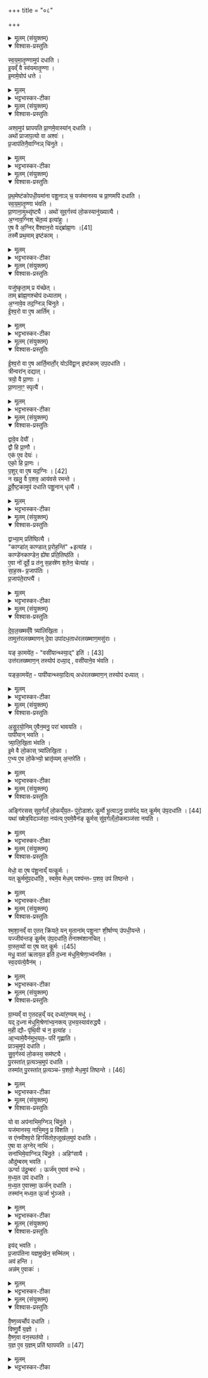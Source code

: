 +++
title = "०८"

+++


<details><summary>मूलम् (संयुक्तम्)</summary>

स्व॒य॒मा॒तृ॒ण्णामुप॑ दधाती॒यव्ँवै स्व॑यमातृ॒ण्णेमामे॒वोप॑ ध॒त्ते
</details>

<details open><summary>विश्वास-प्रस्तुतिः</summary>

स्व॒य॒मा॒तृ॒ण्णामुप॑ दधाति ।  
इ॒यव्ँ वै स्व॑यमातृ॒ण्णा ।  
इ॒मामे॒वोप॑ धत्ते ।  
</details>

<details><summary>मूलम्</summary>

स्व॒य॒मा॒तृ॒ण्णामुप॑ दधाति ।  
इ॒यव्ँ वै स्व॑यमातृ॒ण्णा ।  
इ॒मामे॒वोप॑ धत्ते ।  
</details>

<details><summary>भट्टभास्कर-टीका</summary>

1स्वयमातृण्णामिति ॥ स्वयमेव शर्करां छिद्रिताम् । 'स्वयं क्तेन' इति समासः । कृदुत्तरपदप्रकृतिस्वरत्वम् । इयमिति । पृथिवीकल्पा, छिद्रवत्त्वाद्वा ॥
</details>

<details><summary>मूलम् (संयुक्तम्)</summary>

ऽश्व॒मुप॑ घ्रापयति प्रा॒णमे॒वास्या॑न्दधा॒त्यथो॑ प्राजाप॒त्यो वा अश्वᳶ॑ प्र॒जाप॑तिनै॒वाग्निञ्चि॑नुते
</details>

<details open><summary>विश्वास-प्रस्तुतिः</summary>

अश्व॒मुप॑ घ्रापयति प्रा॒णमे॒वास्या॑न् दधाति ।  
अथो॑ प्राजाप॒त्यो वा अश्वः॑ ।   
प्र॒जाप॑तिनै॒वाग्निञ् चि॑नुते ।  
</details>

<details><summary>मूलम्</summary>

अश्व॒मुप॑ घ्रापयति प्रा॒णमे॒वास्या॑न् दधाति ।  
अथो॑ प्राजाप॒त्यो वा अश्वः॑ ।   
प्र॒जाप॑तिनै॒वाग्निञ् चि॑नुते ।  
</details>

<details><summary>भट्टभास्कर-टीका</summary>

2अश्वमित्यादि । गतम् ॥
</details>

<details><summary>मूलम् (संयुक्तम्)</summary>

प्रथ॒मेष्ट॑कोपधी॒यमा॑ना पशू॒नाञ्च॒ यज॑मानस्य च प्रा॒णमपि॑ दधाति स्वयमातृ॒ण्णा भ॑वति प्रा॒णाना॒मुथ्सृ॑ष्ट्या॒ अथो॑ सुव॒र्गस्य॑ लो॒कस्यानु॑ख्यात्या अ॒ग्नाव॒ग्निश्चे॑त॒व्य॑ इत्या॑हुरे॒ष वै [41]  
अ॒ग्निर्वै॑श्वान॒रो यद्ब्रा॑ह्म॒णस्तस्मै॑ प्रथ॒मामिष्ट॑का॒य्ँ
</details>

<details open><summary>विश्वास-प्रस्तुतिः</summary>

प्र॒थ॒मेष्ट॑कोपधी॒यमा॑ना पशू॒नाञ् च॒ यज॑मानस्य च प्रा॒णमपि॑ दधाति ।   
स्व॒य॒मा॒तृ॒ण्णा भ॑वति ।  
प्रा॒णाना॒मुथ्सृ॑ष्ट्यै । अथो॑ सुव॒र्गस्य॑ लो॒कस्यानु॑ख्यात्यै ।  
अ॒ग्नाव॒ग्निश् चे॑त॒व्य॑ इत्या॑हुः ।   
ए॒ष वै  अ॒ग्निर् वै॑श्वान॒रो यद्ब्रा॑ह्म॒णः ।[41]   
तस्मै॑ प्रथ॒माम् इष्ट॑काम् ।  
</details>

<details><summary>मूलम्</summary>

प्र॒थ॒मेष्ट॑कोपधी॒यमा॑ना पशू॒नाञ् च॒ यज॑मानस्य च प्रा॒णमपि॑ दधाति ।   
स्व॒य॒मा॒तृ॒ण्णा भ॑वति ।  
प्रा॒णाना॒मुथ्सृ॑ष्ट्यै । अथो॑ सुव॒र्गस्य॑ लो॒कस्यानु॑ख्यात्यै ।  
अ॒ग्नाव॒ग्निश् चे॑त॒व्य॑ इत्या॑हुः ।   
ए॒ष वै  अ॒ग्निर् वै॑श्वान॒रो यद्ब्रा॑ह्म॒णः ।[41]   
तस्मै॑ प्रथ॒माम् इष्ट॑काम् ।  
</details>

<details><summary>भट्टभास्कर-टीका</summary>

3प्रथमेति ॥ प्रथमं उपधीयमाना अपिदधाति । तच्च स्वयमातृण्णायाः छिद्रवत्तया प्राणानामुत्सृष्ट्यै भवति । सुवर्गस्य लोकस्य अनुख्यात्यै अनुवीक्षणाय भवति ॥
</details>

<details><summary>मूलम् (संयुक्तम्)</summary>

यजु॑ष्कृता॒म्प्र य॑च्छे॒त्ताम्ब्रा॑ह्म॒णश्चोप॑ दध्याताम॒ग्नावे॒व तद॒ग्निञ्चि॑नुत ईश्व॒रो वा ए॒ष आर्ति॒म
</details>

<details open><summary>विश्वास-प्रस्तुतिः</summary>

यजु॑ष्कृता॒म् प्र य॑च्छेत् ।  
ताम् ब्रा॑ह्म॒णश्चोप॑ दध्याताम् ।  
अ॒ग्नावे॒व तद॒ग्निञ् चि॑नुते ।  
ई॒श्व॒रो वा ए॒ष आर्ति॑म् ।  
</details>

<details><summary>मूलम्</summary>

यजु॑ष्कृता॒म् प्र य॑च्छेत् ।  
ताम् ब्रा॑ह्म॒णश्चोप॑ दध्याताम् ।  
अ॒ग्नावे॒व तद॒ग्निञ् चि॑नुते ।  
ई॒श्व॒रो वा ए॒ष आर्ति॑म् ।  
</details>

<details><summary>भट्टभास्कर-टीका</summary>

4यजुष्कृतामिति ॥ 'ध्रुवाऽसि धरुणा' इत्यनेन मन्त्रेणाभिमृष्टाम् । ब्राह्मणश्चेति । अध्वर्युश्च सहोपदध्याताम् । अब्राह्मणस्याप्रसङ्गात् ब्राह्मणग्रहणं जातिमात्रप्रतिपत्त्यर्थम् । तेनाविद्वान् गृह्यते । वक्ष्यति च - 'योऽविद्वानिष्टकामुपदधाति' इति ॥
</details>

<details><summary>मूलम् (संयुक्तम्)</summary>

ईश्व॒रो वा ए॒ष आर्ति॒मार्तो॒र्योऽवि॑द्वा॒निष्ट॑कामुप॒दधा॑ति॒ त्रीन्वरा॑न्दद्या॒त्त्रयो॒ वै प्रा॒णाᳶ प्रा॒णाना॒ꣳ॒ स्पृत्यै॒
</details>

<details open><summary>विश्वास-प्रस्तुतिः</summary>

ई॒श्व॒रो वा ए॒ष आर्ति॒मार्तो॒र् योऽवि॑द्वा॒न् इष्ट॑काम् उप॒दधा॑ति ।  
त्रीन्वरा॑न् दद्यात् ।  
त्रयो॒ वै प्रा॒णाः ।  
प्रा॒णाना॒ꣳ॒ स्पृत्यै॑ ।  
</details>

<details><summary>मूलम्</summary>

ई॒श्व॒रो वा ए॒ष आर्ति॒मार्तो॒र् योऽवि॑द्वा॒न् इष्ट॑काम् उप॒दधा॑ति ।  
त्रीन्वरा॑न् दद्यात् ।  
त्रयो॒ वै प्रा॒णाः ।  
प्रा॒णाना॒ꣳ॒ स्पृत्यै॑ ।  
</details>

<details><summary>भट्टभास्कर-टीका</summary>

5आर्तोरिति ॥ 'ईश्वरे तोसुन्कसुनौ' इति तोसुन् । उभयत्रापि 'तादौ च' इति गतेः प्रकृतिस्वरत्वम् । गोपोषं पुष्णातीतिवदेको धात्वर्थसामान्यवचनः । वरानिति । चतुर्वर्षा गौर्वरः । त्रय इति । प्रापानव्यानाः 'प्राण्यापान्यव्यान्य' इत्यादौ त्रयाणामेव ग्रहणात् । स्पृत्यै । स्पृ प्रीतौ ॥
</details>

<details><summary>मूलम् (संयुक्तम्)</summary>

द्वावे॒व देयौ॒ द्वौ हि प्रा॒णावेक॑ ए॒व देय॒ एको॒ हि प्रा॒णᳶ प॒शुः [42]  
वा ए॒ष यद॒ग्निर्न खलु॒ वै प॒शव॒ आय॑वसे रमन्ते दूर्वेष्ट॒कामुप॑ दधाति पशू॒नान्धृत्यै॒
</details>

<details open><summary>विश्वास-प्रस्तुतिः</summary>

द्वावे॒व देयौ॑ ।  
द्वौ हि प्रा॒णौ ।  
एक॑ ए॒व देयः॑ ।  
एको॒ हि प्रा॒णः ।  
प॒शुर्  वा ए॒ष यद॒ग्निः । [42]  
न खलु॒ वै प॒शव॒ आय॑वसे रमन्ते ।  
दू॒र्वे॒ष्ट॒कामुप॑ दधाति पशू॒नान् धृत्यै॑ ।  
</details>

<details><summary>मूलम्</summary>

द्वावे॒व देयौ॑ ।  
द्वौ हि प्रा॒णौ ।  
एक॑ ए॒व देयः॑ ।  
एको॒ हि प्रा॒णः ।  
प॒शुर्  वा ए॒ष यद॒ग्निः । [42]  
न खलु॒ वै प॒शव॒ आय॑वसे रमन्ते ।  
दू॒र्वे॒ष्ट॒कामुप॑ दधाति पशू॒नान् धृत्यै॑ ।  
</details>

<details><summary>भट्टभास्कर-टीका</summary>

6प्राणापानौ 'प्राणापानौ मृत्योर्मा पातम्' इत्यादौ द्वयोरेव तयोर्ग्रहणात् । एको हीति । अन्येषां तद्विकल्पत्वान्मुख्यो गृह्यते । पशुर्वा इति । पशुसदृशोऽयमग्निः यत्र चरितव्यः तत्रैव रमन्ते खल्विति । यवसो घासः स एवायवसः स्वार्थिकोऽञ् । यवसाभावे न रमन्ते । यद्वा - यवसरहितो देशः आयवसः; छान्दसो वर्णविकारः । 'नञ्सुभ्याम्' इत्येतद्बाधित्वा बहुव्रीहिस्वरः पूर्वपदप्रकृतिस्वरत्वम् । यद्वा - आङीषदर्थे, अल्पभक्ष्ये देशे पशवो न रमन्ते । तस्मात् दूर्वेष्टकामुपदधाति प्रभूततृणत्वाय ॥
</details>

<details><summary>मूलम् (संयुक्तम्)</summary>

द्वाभ्या॒म्प्रति॑ष्ठित्यै॒ काण्डा॑त्काण्डात्प्र॒रोह॒न्तीत्या॑ह॒ काण्डे॑नकाण्डेन॒ ह्ये॑षा प्र॑ति॒तिष्ठ॑त्ये॒वा नो॑ दूर्वे॒ प्र त॑नु स॒हस्रे॑ण श॒तेन॒ चेत्या॑ह साह॒स्रᳶ प्र॒जाप॑तिᳶ प्र॒जाप॑ते॒राप्त्यै॑
</details>

<details open><summary>विश्वास-प्रस्तुतिः</summary>

द्वाभ्या॒म् प्रति॑ष्ठित्यै ।  
"काण्डा॑त् काण्डात् प्र॒रोह॒न्ति॑" +इत्या॑ह ।  
काण्डे॑नकाण्डेन॒ ह्ये॑षा प्र॑ति॒तिष्ठ॑ति ।  
ए॒वा नो॑ दूर्वे॒ प्र त॑नु स॒हस्रे॑ण श॒तेन॒ चेत्या॑ह ।  
सा॒ह॒स्रᳶ प्र॒जाप॑तिः ।  
प्र॒जाप॑ते॒राप्त्यै॑ ।  
</details>

<details><summary>मूलम्</summary>

द्वाभ्या॒म् प्रति॑ष्ठित्यै ।  
"काण्डा॑त् काण्डात् प्र॒रोह॒न्ति॑" +इत्या॑ह ।  
काण्डे॑नकाण्डेन॒ ह्ये॑षा प्र॑ति॒तिष्ठ॑ति ।  
ए॒वा नो॑ दूर्वे॒ प्र त॑नु स॒हस्रे॑ण श॒तेन॒ चेत्या॑ह ।  
सा॒ह॒स्रᳶ प्र॒जाप॑तिः ।  
प्र॒जाप॑ते॒राप्त्यै॑ ।  
</details>

<details><summary>भट्टभास्कर-टीका</summary>

7द्वाभ्यामिति ॥ 'काण्डात्काण्डात्' 'या शतेन' इत्येताभ्यां प्रतिष्ठित्यै भवति पशूनाम् । काण्डेनकाण्डेन हीति । सर्वेण काण्डेन ह्येषा पृथिव्यां प्रतिष्ठिता भवति । साहस्र इति । सहस्रलाभहेतुः । 'शतमानविंशतिक' इत्यण् ॥
</details>

<details><summary>मूलम् (संयुक्तम्)</summary>

देवल॒ख्ष्मव्ँवै त्र्या॑लिखि॒ता तामुत्त॑रलख्ष्माणन्दे॒वा उपा॑दध॒ताध॑रलख्ष्माण॒मसु॑रा॒ यम् [43]  
का॒मये॑त॒ वसी॑यान्थ्स्या॒दित्युत्त॑रलख्ष्माण॒न्तस्योप॑ दध्या॒द्वसी॑याने॒व भ॑वति॒ यङ्का॒मये॑त॒ पापी॑यान्थ्स्या॒दित्यध॑रलख्ष्माण॒न्तस्योप॑ दध्याद्
</details>

<details open><summary>विश्वास-प्रस्तुतिः</summary>

दे॒व॒ल॒ख्ष्मव्ँवै त्र्या॑लिखि॒ता ।   
तामुत्त॑रलख्ष्माणन् दे॒वा उपा॑दध॒ताध॑रलख्ष्माण॒मसु॑राः ।  

यङ् का॒मये॑त॒ - "वसी॑यान्थ्स्या॒द्" इति॑ । [43]  
उत्त॑रलख्ष्माण॒न् तस्योप॑ दध्या॒द् , वसी॑याने॒व भ॑वति ।  

यङ्का॒मये॑त॒ - पापी॑यान्थ्स्या॒दित्य् अध॑रलख्ष्माण॒न् तस्योप॑ दध्यात् ।  
</details>

<details><summary>मूलम्</summary>

दे॒व॒ल॒ख्ष्मव्ँवै त्र्या॑लिखि॒ता ।   
तामुत्त॑रलख्ष्माणन् दे॒वा उपा॑दध॒ताध॑रलख्ष्माण॒मसु॑राः ।  

यङ् का॒मये॑त॒ - "वसी॑यान्थ्स्या॒द्" इति॑ । [43]  
उत्त॑रलख्ष्माण॒न् तस्योप॑ दध्या॒द् , वसी॑याने॒व भ॑वति ।  

यङ्का॒मये॑त॒ - पापी॑यान्थ्स्या॒दित्य् अध॑रलख्ष्माण॒न् तस्योप॑ दध्यात् ।  
</details>

<details><summary>भट्टभास्कर-टीका</summary>

8देवलक्ष्ममित्यादि ॥ देवसम्बन्धि लक्षणं देवलक्ष्मम् । 'नपुंसकादन्यतरस्याम्' इत्यच् समासान्तः । यदियमषाढा त्र्यालिखिता भवति । त्रिरालिखिता त्र्यालिखिता । वृत्तौ सुजर्थोऽन्तर्भवति सप्तपर्णादिषु विस्पेव भवति? तिसृभिः लेखाभिरङ्कितेति यावत् । तामित्यादि । असुरा इति । उपादधतेत्येव । वसीयान् वसुमत्तरः । 'विन्मतोर्लुक्' 'टेः' इति टिलोपः ॥
</details>

<details><summary>मूलम् (संयुक्तम्)</summary>

सुरयो॒निमे॒वैन॒मनु॒ परा॑ भावयति॒ पापी॑यान्भवति त्र्यालिखि॒ता भ॑वती॒मे वै लो॒कास्त्र्या॑लिखि॒तैभ्य ए॒व लो॒केभ्यो॒ भ्रातृ॑व्यम॒न्तरे॒त्य्
</details>

<details open><summary>विश्वास-प्रस्तुतिः</summary>

अ॒सु॒र॒यो॒निम् ए॒वैन॒मनु॒ परा॑ भावयति ।  
पापी॑यान् भवति ।  
त्र्या॒लि॒खि॒ता भ॑वति ।  
इ॒मे वै लो॒कास् त्र्या॑लिखि॒ता ।  
ए॒भ्य ए॒व लो॒केभ्यो॒ भ्रातृ॑व्यम् अ॒न्तरे॑ति ।  
</details>

<details><summary>मूलम्</summary>

अ॒सु॒र॒यो॒निम् ए॒वैन॒मनु॒ परा॑ भावयति ।  
पापी॑यान् भवति ।  
त्र्या॒लि॒खि॒ता भ॑वति ।  
इ॒मे वै लो॒कास् त्र्या॑लिखि॒ता ।  
ए॒भ्य ए॒व लो॒केभ्यो॒ भ्रातृ॑व्यम् अ॒न्तरे॑ति ।  
</details>

<details><summary>भट्टभास्कर-टीका</summary>

9असुरयोनिमिति ॥ असुरयोनिमनुप्रविष्टं एतं पराभूतं करोति ॥
</details>

<details><summary>मूलम् (संयुक्तम्)</summary>

अङ्गि॑रसस्सुव॒र्गल्ँलो॒कय्ँय॒तᳶ पु॑रो॒डाश॑ᳵ कू॒र्मो भू॒त्वानु॒ प्रास॑र्पत् [44]  
यत्कू॒र्ममु॑प॒दधा॑ति॒ यथा॑ ख्षेत्र॒विदञ्ज॑सा॒ नय॑त्ये॒वमे॒वैन॑ङ्कू॒र्मस्सु॑व॒र्गल्ँलो॒कमञ्ज॑सा नयति॒
</details>

<details open><summary>विश्वास-प्रस्तुतिः</summary>

अङ्गि॑रसस् सुव॒र्गल्ँ लो॒कय्ँय॒तᳶ पु॑रो॒डाश॑ᳵ कू॒र्मो भू॒त्वाऽनु॒ प्रास॑र्पद् यत् कू॒र्मम् उ॑प॒दधा॑ति । [44]  
यथा॑ ख्षेत्र॒विदञ्ज॑सा॒ नय॑त्य् ए॒वमे॒वैन॑ङ् कू॒र्मस् सु॑व॒र्गल्ँलो॒कमञ्ज॑सा नयति ।  
</details>

<details><summary>मूलम्</summary>

अङ्गि॑रसस् सुव॒र्गल्ँ लो॒कय्ँय॒तᳶ पु॑रो॒डाश॑ᳵ कू॒र्मो भू॒त्वाऽनु॒ प्रास॑र्पद् यत् कू॒र्मम् उ॑प॒दधा॑ति । [44]  
यथा॑ ख्षेत्र॒विदञ्ज॑सा॒ नय॑त्य् ए॒वमे॒वैन॑ङ् कू॒र्मस् सु॑व॒र्गल्ँलो॒कमञ्ज॑सा नयति ।  
</details>

<details><summary>भट्टभास्कर-टीका</summary>

10अङ्गिरस इत्यादि ॥ कूर्मोपधानविधिः । यथेति । क्षेत्रज्ञो ह्यञ्जसा नयति आर्जवेन नयति । एवं कूर्मोऽपि स्वर्गमार्गज्ञः अञ्जसा नयति ॥
</details>

<details><summary>मूलम् (संयुक्तम्)</summary>

मेधो॒ वा ए॒ष प॑शू॒नाय्ँयत्कू॒र्मो यत्कू॒र्ममु॑प॒दधा॑ति॒ स्वमे॒व मेध॒म्पश्य॑न्तᳶ प॒शव॒ उप॑ तिष्ठन्ते
</details>

<details open><summary>विश्वास-प्रस्तुतिः</summary>

मेधो॒ वा ए॒ष प॑शू॒नाय्ँ यत्कू॒र्मः ।  
यत् कू॒र्ममु॑प॒दधा॑ति॒ , स्वमे॒व मेध॒म् पश्य॑न्तᳶ प॒शव॒ उप॑ तिष्ठन्ते ।  
</details>

<details><summary>मूलम्</summary>

मेधो॒ वा ए॒ष प॑शू॒नाय्ँ यत्कू॒र्मः ।  
यत् कू॒र्ममु॑प॒दधा॑ति॒ , स्वमे॒व मेध॒म् पश्य॑न्तᳶ प॒शव॒ उप॑ तिष्ठन्ते ।  
</details>

<details><summary>भट्टभास्कर-टीका</summary>

11मेधो वा इत्यादि ॥ यज्ञतुल्यः इष्टसाधनत्वात् । उपतिष्ठन्ते समीपे तिष्ठन्ति । 'अकर्मकाच्च' इत्यात्मनेपदम् ॥
</details>

<details><summary>मूलम् (संयुक्तम्)</summary>

श्मशा॒नव्ँवा ए॒तत्क्रि॑यते॒ यन्मृ॒ताना॑म्पशू॒नाꣳ शी॒र्षाण्यु॑पधी॒यन्ते॒ यज्जीव॑न्तङ्कू॒र्ममु॑प॒दधा॑ति॒ तेनाश्म॑शानचिद्वास्त॒व्यो॑ वा ए॒ष यत् [45]  
कू॒र्मो मधु॒ वाता॑ ऋताय॒त इति॑ द॒ध्ना म॑धुमि॒श्रेणा॒भ्य॑नक्ति स्व॒दय॑त्ये॒वैन॑ङ्
</details>

<details open><summary>विश्वास-प्रस्तुतिः</summary>

श्म॒शा॒नव्ँ वा ए॒तत् क्रि॑यते॒ यन् मृ॒ताना॑म् पशू॒नाꣳ शी॒र्षाण्य् उ॑पधी॒यन्ते ।  
यज्जीव॑न्तङ् कू॒र्मम् उ॑प॒दधा॑ति॒ तेनाश्म॑शानचित् ।   
वा॒स्त॒व्यो॑ वा ए॒ष यत् कू॒र्मः ।[45]   
मधु॒ वाता॑ ऋताय॒त इति॑ द॒ध्ना म॑धुमि॒श्रेणा॒भ्य॑नक्ति ।   
स्व॒दय॑त्ये॒वैन॑म्  ।  
</details>

<details><summary>मूलम्</summary>

श्म॒शा॒नव्ँ वा ए॒तत् क्रि॑यते॒ यन् मृ॒ताना॑म् पशू॒नाꣳ शी॒र्षाण्य् उ॑पधी॒यन्ते ।  
यज्जीव॑न्तङ् कू॒र्मम् उ॑प॒दधा॑ति॒ तेनाश्म॑शानचित् ।   
वा॒स्त॒व्यो॑ वा ए॒ष यत् कू॒र्मः ।[45]   
मधु॒ वाता॑ ऋताय॒त इति॑ द॒ध्ना म॑धुमि॒श्रेणा॒भ्य॑नक्ति ।   
स्व॒दय॑त्ये॒वैन॑म्  ।  
</details>

<details><summary>भट्टभास्कर-टीका</summary>

12अश्मशानचिदिति ॥ श्मशानमिव चीयत इति । 'कर्मण्याख्यायाम्' इति क्विप् । वास्तव्य इति । सुखेन वस्ता वास्तव्यः । 'वसेस्तव्यत्कर्तरि णिच्च' इति तव्यत् । यस्मादनेन जीवता चिरं स्थातव्यमत्र तस्माद्दध्ना मधुमिश्रेणाभ्यनक्ति 'मधु वाता ऋतायते' इति तिसृभिः । एतत्स्वदयिता चिरं जीविष्यतीति । स्वदयतिः चुरादिरदन्तः ॥
</details>

<details><summary>मूलम् (संयुक्तम्)</summary>

ग्रा॒म्यव्ँ वा ए॒तदन्न॒य्ँयद्दध्या॑र॒ण्यम्मधु॒ यद्द॒ध्ना म॑धुमि॒श्रेणा॑भ्य॒नक्त्यु॒भय॒स्याव॑रुद्ध्यै म॒ही द्यौᳶ पृ॑थि॒वी च॑ न॒ इत्या॑हा॒भ्यामे॒वैन॑मुभ॒यत॒ᳶ परि॑ गृह्णाति॒ प्राञ्च॒मुप॑ दधाति॒ सुव॒र्गस्य॑ लो॒कस्य॒ सम॑ष्ट्यै पु॒रस्ता॑त्प्र॒त्यञ्च॒मुप॑ दधाति॒ तस्मा॑त् [46]  
पु॒रस्ता॑त्प्र॒त्यञ्चᳶ॑ प॒शवो॒ मेध॒मुप॑ तिष्ठन्ते॒
</details>

<details open><summary>विश्वास-प्रस्तुतिः</summary>

ग्रा॒म्यव्ँ  वा ए॒तदन्न॒य्ँ यद् दध्या॑र॒ण्यम् मधु॑ ।  
यद् द॒ध्ना म॑धुमि॒श्रेणा॑भ्य॒नक्त्य् उ॒भय॒स्याव॑रुद्ध्यै ।  
म॒ही द्यौᳶ पृ॑थि॒वी च॑ न॒ इत्या॑ह ।  
आ॒भ्यामे॒वैन॑मुभ॒यत॒ᳶ परि॑ गृह्णाति ।   
प्राञ्च॒मुप॑ दधाति ।  
सु॒व॒र्गस्य॑ लो॒कस्य॒ सम॑ष्ट्यै ।  
पु॒रस्ता॑त् प्र॒त्यञ्च॒मुप॑ दधाति ।  
तस्मा॑त्  पु॒रस्ता॑त् प्र॒त्यञ्चᳶ॑ प॒शवो॒ मेध॒मुप॑ तिष्ठन्ते । [46]  
</details>

<details><summary>मूलम्</summary>

ग्रा॒म्यव्ँ  वा ए॒तदन्न॒य्ँ यद् दध्या॑र॒ण्यम् मधु॑ ।  
यद् द॒ध्ना म॑धुमि॒श्रेणा॑भ्य॒नक्त्य् उ॒भय॒स्याव॑रुद्ध्यै ।  
म॒ही द्यौᳶ पृ॑थि॒वी च॑ न॒ इत्या॑ह ।  
आ॒भ्यामे॒वैन॑मुभ॒यत॒ᳶ परि॑ गृह्णाति ।   
प्राञ्च॒मुप॑ दधाति ।  
सु॒व॒र्गस्य॑ लो॒कस्य॒ सम॑ष्ट्यै ।  
पु॒रस्ता॑त् प्र॒त्यञ्च॒मुप॑ दधाति ।  
तस्मा॑त्  पु॒रस्ता॑त् प्र॒त्यञ्चᳶ॑ प॒शवो॒ मेध॒मुप॑ तिष्ठन्ते । [46]  
</details>

<details><summary>भट्टभास्कर-टीका</summary>

13ग्राम्यमिति ॥ 'ग्रामाद्यखञौ' इति यः । मही द्यौरिति गायत्र्या एनमवहारेण परिवेष्ट्य पुरस्तात्प्रत्यञ्चमुपदधाति । आभ्यामिति । द्यावापृथिवीभ्यामुपतिष्ठते इति । सङ्गतिकरणे आत्मनेपदम् ॥
</details>

<details><summary>मूलम् (संयुक्तम्)</summary>

यो वा अप॑नाभिम॒ग्निञ्चि॑नु॒ते यज॑मानस्य॒ नाभि॒मनु॒ प्र वि॑शति॒ स ए॑नमीश्व॒रो हिꣳसि॑तोरु॒लूख॑ल॒मुप॑ दधात्ये॒षा वा अ॒ग्नेर्नाभि॒स्सना॑भिमे॒वाग्निञ्चि॑नु॒तेऽहिꣳ॑साया॒ औ॑दुम्बरम्भव॒त्यूर्ग्वा उ॑दु॒म्बर॒ ऊर्ज॑मे॒वाव॑ रुन्द्धे मध्य॒त उप॑ दधाति मध्य॒त ए॒वास्मा॒ ऊर्ज॑न्दधाति॒ तस्मा॑न्मध्य॒त ऊ॒र्जा भु॑ञ्जत॒
</details>

<details open><summary>विश्वास-प्रस्तुतिः</summary>

यो वा अप॑नाभिम॒ग्निञ् चि॑नु॒ते ।  
यज॑मानस्य॒ नाभि॒मनु॒ प्र वि॑शति ।  
स ए॑नमीश्व॒रो हिꣳसि॑तोरु॒लूख॑ल॒मुप॑ दधाति ।   
ए॒षा वा अ॒ग्नेर् नाभिः॑ ।  
सना॑भिमे॒वाग्निञ् चि॑नु॒ते । अहिꣳ॑सायै ।   
औदु॑म्बरम् भवति ।   
ऊर्ग्वा उ॑दु॒म्बरः॑ । ऊर्ज॑म् ए॒वाव॑ रुन्धे ।  
म॒ध्य॒त उप॑ दधाति ।  
म॒ध्य॒त ए॒वास्मा॒ ऊर्ज॑न् दधाति ।  
तस्मा॑न् मध्य॒त ऊ॒र्जा भु॑ञ्जते ।  
</details>

<details><summary>मूलम्</summary>

यो वा अप॑नाभिम॒ग्निञ् चि॑नु॒ते ।  
यज॑मानस्य॒ नाभि॒मनु॒ प्र वि॑शति ।  
स ए॑नमीश्व॒रो हिꣳसि॑तोरु॒लूख॑ल॒मुप॑ दधाति ।   
ए॒षा वा अ॒ग्नेर् नाभिः॑ ।  
सना॑भिमे॒वाग्निञ् चि॑नु॒ते । अहिꣳ॑सायै ।   
औदु॑म्बरम् भवति ।   
ऊर्ग्वा उ॑दु॒म्बरः॑ । ऊर्ज॑म् ए॒वाव॑ रुन्धे ।  
म॒ध्य॒त उप॑ दधाति ।  
म॒ध्य॒त ए॒वास्मा॒ ऊर्ज॑न् दधाति ।  
तस्मा॑न् मध्य॒त ऊ॒र्जा भु॑ञ्जते ।  
</details>

<details><summary>भट्टभास्कर-टीका</summary>

14यो वा इत्यादि ॥ उलूखलोपधानविधिः । गतः । तस्मान्मध्यत इति । मध्यमे वयसि देहमध्ये वा । आद्यादिभ्यस्तसिः ॥
</details>

<details><summary>मूलम् (संयुक्तम्)</summary>

इय॑द्भवति प्र॒जाप॑तिना यज्ञमु॒खेन॒ सम्मि॑त॒मव॑ ह॒न्त्यन्न॑मे॒वाक॑र्
</details>

<details open><summary>विश्वास-प्रस्तुतिः</summary>

इय॑द् भवति ।  
प्र॒जाप॑तिना यज्ञमु॒खेन॒ सम्मि॑तम् ।  
अव॑ हन्ति ।  
अन्न॑म् ए॒वाकः॑ ।  
</details>

<details><summary>मूलम्</summary>

इय॑द् भवति ।  
प्र॒जाप॑तिना यज्ञमु॒खेन॒ सम्मि॑तम् ।  
अव॑ हन्ति ।  
अन्न॑म् ए॒वाकः॑ ।  
</details>

<details><summary>भट्टभास्कर-टीका</summary>

15इयदिति ॥ प्रादेशमात्रम् । इदं परिमाणमस्येति 'किमिदंभ्यां वोघः' इति 'इदं किमोरीश्की ' यस्येति इलोपः, उदात्तनिवृत्तिस्वरेण इकार उदात्तः । प्रजापतिनेति । 'यज्ञमुखं वै प्रजापतिः' इति प्रजापत्यात्मना परिमितेन यज्ञमुखेन सम्मितमिदमुलूखलम् । केचिदाहुः - यत्किंचित्परिमाणपरिमितमियत् प्रजापतिश्च परिमितिः परिमितात्मा, तस्मात्तत्तुल्यमिति । अन्नमेवाकरिति । अवघातेन अन्नमेवास्यै करोति उत्पादयति । छान्दसो लुङ्, 'मन्त्रे घस' इति च्लेर्लोपः ॥
</details>

<details><summary>मूलम् (संयुक्तम्)</summary>

वैष्ण॒व्यर्चोप॑ दधाति॒ विष्णु॒र्वै य॒ज्ञो वै॑ष्ण॒वा वन॒स्पत॑यो य॒ज्ञ ए॒व य॒ज्ञम्प्रति॑ ष्ठापयति ॥ [47]  
</details>

<details open><summary>विश्वास-प्रस्तुतिः</summary>

वै॒ष्ण॒व्यर्चोप॑ दधाति ।  
विष्णु॒र्वै य॒ज्ञो ।  
वै॒ष्ण॒वा वन॒स्पत॑यो ।  
य॒ज्ञ ए॒व य॒ज्ञम् प्रति॑ ष्ठापयति ॥ [47]  
</details>

<details><summary>मूलम्</summary>

वै॒ष्ण॒व्यर्चोप॑ दधाति ।  
विष्णु॒र्वै य॒ज्ञो ।  
वै॒ष्ण॒वा वन॒स्पत॑यो ।  
य॒ज्ञ ए॒व य॒ज्ञम् प्रति॑ ष्ठापयति ॥ [47]  
</details>

<details><summary>भट्टभास्कर-टीका</summary>

16वैष्णव्येति ॥ तद्विष्णोरिति गायत्री । उदात्तनिवृत्तिस्वरेण ङीप उदात्तत्वात् 'उदात्तयणः' इति विभक्तेरुदात्तत्वम् । विष्णुर्वा इति । वैष्णवे उलूखले वैष्णवीमृचं प्रयुञ्जानो यज्ञं प्रतिष्ठापयति । उभयोर्वैष्णवत्वाद्विष्णोश्च यज्ञत्वात् । वनस्पतिशब्दस्य सुट्स्वरावुक्तौ ॥

इति पञ्चमे द्वितीये अष्टमोनुवाकः ॥  
</details>
